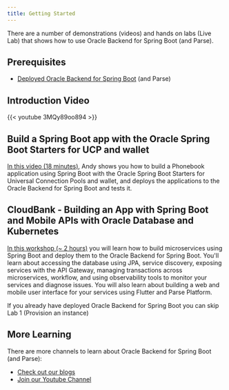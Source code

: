 ```yaml
---
title: Getting Started
---
```

There are a number of demonstrations (videos) and hands on labs (Live Lab) that shows how to use Oracle Backend for Spring Boot (and Parse).

## Prerequisites

* [Deployed Oracle Backend for Spring Boot](../setup/) (and Parse)

## Introduction Video

{{< youtube 3MQy89oo894 >}}

## Build a Spring Boot app with the Oracle Spring Boot Starters for UCP and wallet

[In this video (18 minutes)](https://youtu.be/T2Y21sk_Wzs), Andy shows you how to build a Phonebook application using Spring Boot with the Oracle Spring Boot Starters for Universal Connection Pools and wallet, and deploys the applications to the Oracle Backend for Spring Boot and tests it.

## CloudBank - Building an App with Spring Boot and Mobile APIs with Oracle Database and Kubernetes

[In this workshop (~ 2 hours)](https://bit.ly/CloudBankOnOBaaS) you will learn how to build microservices using Spring Boot and deploy them to the Oracle Backend for Spring Boot. You'll learn about accessing the database using JPA, service discovery, exposing services with the API Gateway, managing transactions across microservices, workflow, and using observability tools to monitor your services and diagnose issues. You will also learn about building a web and mobile user interface for your services using Flutter and Parse Platform.

If you already have deployed Oracle Backend for Spring Boot you can skip Lab 1 (Provision an instance)

## More Learning

There are more channels to learn about Oracle Backend for Spring Boot (and Parse):

* [Check out our blogs](../blogs/)
* [Join our Youtube Channel](https://bit.ly/convergeddatabase)
